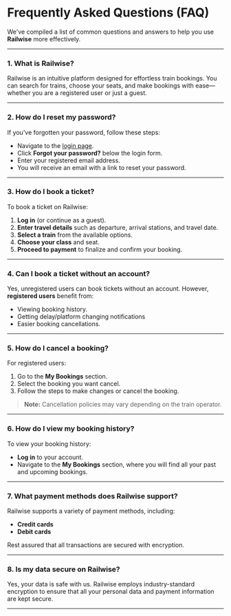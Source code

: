# Frequently Asked Questions (FAQ)

We've compiled a list of common questions and answers to help you use **Railwise** more effectively.

---

### 1. **What is Railwise?**

Railwise is an intuitive platform designed for effortless train bookings. You can search for trains, choose your seats, and make bookings with ease—whether you are a registered user or just a guest.

---

### 2. **How do I reset my password?**

If you've forgotten your password, follow these steps:
- Navigate to the [login page](https://railwise-web.onrender.com/login).
- Click **Forgot your password?** below the login form.
- Enter your registered email address.
- You will receive an email with a link to reset your password.

---

### 3. **How do I book a ticket?**

To book a ticket on Railwise:
1. **Log in** (or continue as a guest).
2. **Enter travel details** such as departure, arrival stations, and travel date.
3. **Select a train** from the available options.
4. **Choose your class** and seat.
5. **Proceed to payment** to finalize and confirm your booking.

---

### 4. **Can I book a ticket without an account?**

Yes, unregistered users can book tickets without an account. However, **registered users** benefit from:
- Viewing booking history.
- Getting delay/platform changing notifications
- Easier booking cancellations.

---

### 5. **How do I cancel a booking?**

For registered users:
1. Go to the **My Bookings** section.
2. Select the booking you want cancel.
3. Follow the steps to make changes or cancel the booking.

> **Note:** Cancellation policies may vary depending on the train operator.

---

### 6. **How do I view my booking history?**

To view your booking history:
- **Log in** to your account.
- Navigate to the **My Bookings** section, where you will find all your past and upcoming bookings.

---

### 7. **What payment methods does Railwise support?**

Railwise supports a variety of payment methods, including:
- **Credit cards**
- **Debit cards**

Rest assured that all transactions are secured with encryption.

---



### 8. **Is my data secure on Railwise?**

Yes, your data is safe with us. Railwise employs industry-standard encryption to ensure that all your personal data and payment information are kept secure.

---
